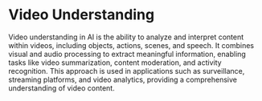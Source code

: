 # Video Understanding

Video understanding in AI is the ability to analyze and interpret content within videos, including objects, actions, scenes, and speech. It combines visual and audio processing to extract meaningful information, enabling tasks like video summarization, content moderation, and activity recognition. This approach is used in applications such as surveillance, streaming platforms, and video analytics, providing a comprehensive understanding of video content.